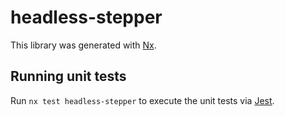 # headless-stepper

This library was generated with [Nx](https://nx.dev).

## Running unit tests

Run `nx test headless-stepper` to execute the unit tests via [Jest](https://jestjs.io).
